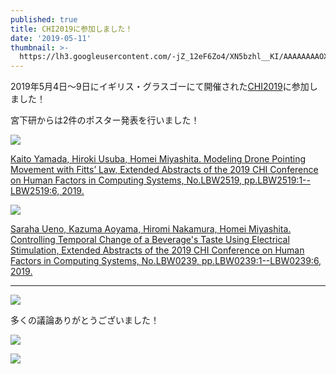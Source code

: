 ```yaml
---
published: true
title: CHI2019に参加しました！
date: '2019-05-11'
thumbnail: >-
  https://lh3.googleusercontent.com/-jZ_12eF6Zo4/XN5bzhl__KI/AAAAAAAAOXc/93sokbYebW07UK-ghcHuG2NPsTXHvPzQACE0YBhgL/IMG_20190507_123150.jpg
---
```

2019年5月4日～9日にイギリス・グラスゴーにて開催された[CHI2019](https://chi2019.acm.org/)に参加しました！

宮下研からは2件のポスター発表を行いました！

![](https://lh3.googleusercontent.com/-vgLdyeLpoPA/XN5aaytysUI/AAAAAAAAOWM/pX-7YW3eVCcVCgYDtRGuVUQO5zYpks1tQCLcBGAs/IMG_20190508_105209.jpg)

[Kaito Yamada, Hiroki Usuba, Homei Miyashita. Modeling Drone Pointing Movement with Fitts’ Law, Extended Abstracts of the 2019 CHI Conference on Human Factors in Computing Systems, No.LBW2519, pp.LBW2519:1--LBW2519:6, 2019.](https://research.miyashita.com/papers/I37)

![](https://lh3.googleusercontent.com/-CzUPDBsz9Z0/XN5b1tqTvbI/AAAAAAAAOX8/vlwUeEiaqZc1FDXI-e1jkJXk5MtPX3ECACE0YBhgL/IMG_20190508_103222.jpg)

[Saraha Ueno, Kazuma Aoyama, Hiromi Nakamura, Homei Miyashita. Controlling Temporal Change of a Beverage's Taste Using Electrical Stimulation, Extended Abstracts of the 2019 CHI Conference on Human Factors in Computing Systems, No.LBW0239, pp.LBW0239:1--LBW0239:6, 2019.](https://research.miyashita.com/papers/I36)

- - -

![](https://lh3.googleusercontent.com/-VdeuU2Av3Gg/XN5fQi_LRlI/AAAAAAAAOYw/VO4HCkDKZJo_954cov1xadawLYvlgndMACE0YBhgL/ScreenShot%2B39.png)

多くの議論ありがとうございました！

![](https://lh3.googleusercontent.com/-o2-6nq5XdLs/XN5b3dZHIJI/AAAAAAAAOX8/AcF1rVyvf1Md_OSmrNNaeAswNRLGUestwCE0YBhgL/IMG_20190509_173223.jpg)

![](https://lh3.googleusercontent.com/-8D5twdXEQgg/XN5bu6xFhAI/AAAAAAAAOX8/fXV8e4SWKlApy2yw4a7ag8PU_am_GkZ4ACE0YBhgL/i55rg-t44yc.gif)
